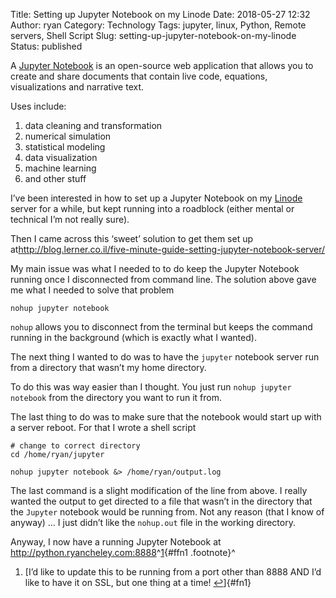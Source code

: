 Title: Setting up Jupyter Notebook on my Linode
Date: 2018-05-27 12:32
Author: ryan
Category: Technology
Tags: jupyter, linux, Python, Remote servers, Shell Script
Slug: setting-up-jupyter-notebook-on-my-linode
Status: published

A [Jupyter Notebook](http://jupyter.org) is an open-source web application that allows you to create and share documents that contain live code, equations, visualizations and narrative text.

Uses include:

1.  data cleaning and transformation
2.  numerical simulation
3.  statistical modeling
4.  data visualization
5.  machine learning
6.  and other stuff

I’ve been interested in how to set up a Jupyter Notebook on my [Linode](https://www.linode.com) server for a while, but kept running into a roadblock (either mental or technical I’m not really sure).

Then I came across this ‘sweet’ solution to get them set up at<http://blog.lerner.co.il/five-minute-guide-setting-jupyter-notebook-server/>

My main issue was what I needed to to do keep the Jupyter Notebook running once I disconnected from command line. The solution above gave me what I needed to solve that problem

    nohup jupyter notebook

`nohup` allows you to disconnect from the terminal but keeps the command running in the background (which is exactly what I wanted).

The next thing I wanted to do was to have the `jupyter` notebook server run from a directory that wasn’t my home directory.

To do this was way easier than I thought. You just run `nohup jupyter notebook` from the directory you want to run it from.

The last thing to do was to make sure that the notebook would start up with a server reboot. For that I wrote a shell script

    # change to correct directory
    cd /home/ryan/jupyter

    nohup jupyter notebook &> /home/ryan/output.log

The last command is a slight modification of the line from above. I really wanted the output to get directed to a file that wasn’t in the directory that the `Jupyter` notebook would be running from. Not any reason (that I know of anyway) … I just didn’t like the `nohup.out` file in the working directory.

Anyway, I now have a running Jupyter Notebook at <http://python.ryancheley.com:8888>^[1](#fn1){#ffn1 .footnote}^

1.  [I’d like to update this to be running from a port other than 8888 AND I’d like to have it on SSL, but one thing at a time! [↩](#ffn1)]{#fn1}
